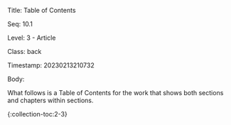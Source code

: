 Title:  Table of Contents

Seq:    10.1

Level:  3 - Article

Class:  back

Timestamp: 20230213210732

Body:

What follows is a Table of Contents for the work that shows both sections and chapters within sections. 

{:collection-toc:2-3}

